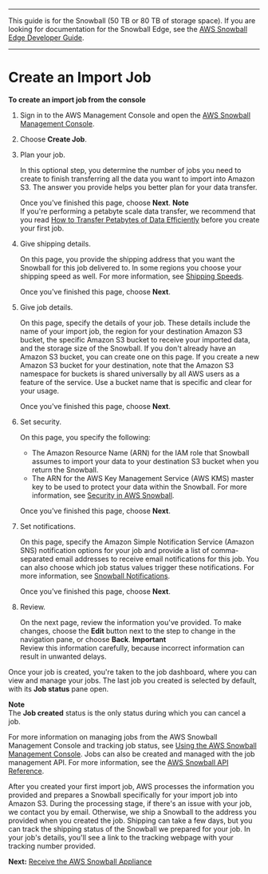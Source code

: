 --------

This guide is for the Snowball \(50 TB or 80 TB of storage space\)\. If you are looking for documentation for the Snowball Edge, see the [AWS Snowball Edge Developer Guide](http://docs.aws.amazon.com/snowball/latest/developer-guide/whatisedge.html)\.

--------

# Create an Import Job<a name="create-import-job"></a>

**To create an import job from the console**

1. Sign in to the AWS Management Console and open the [AWS Snowball Management Console](https://console.aws.amazon.com/importexport/home?region=us-west-2)\.

1. Choose **Create Job**\.

1. Plan your job\.

   In this optional step, you determine the number of jobs you need to create to finish transferring all the data you want to import into Amazon S3\. The answer you provide helps you better plan for your data transfer\.

   Once you've finished this page, choose **Next**\.
**Note**  
If you're performing a petabyte scale data transfer, we recommend that you read [How to Transfer Petabytes of Data Efficiently](transfer-petabytes.md) before you create your first job\.

1. Give shipping details\.

   On this page, you provide the shipping address that you want the Snowball for this job delivered to\. In some regions you choose your shipping speed as well\. For more information, see [Shipping Speeds](mailing-storage.md#shippingspeeds)\.

   Once you've finished this page, choose **Next**\.

1. Give job details\.

   On this page, specify the details of your job\. These details include the name of your import job, the region for your destination Amazon S3 bucket, the specific Amazon S3 bucket to receive your imported data, and the storage size of the Snowball\. If you don't already have an Amazon S3 bucket, you can create one on this page\. If you create a new Amazon S3 bucket for your destination, note that the Amazon S3 namespace for buckets is shared universally by all AWS users as a feature of the service\. Use a bucket name that is specific and clear for your usage\.

   Once you've finished this page, choose **Next**\.

1. Set security\.

   On this page, you specify the following:
   + The Amazon Resource Name \(ARN\) for the IAM role that Snowball assumes to import your data to your destination S3 bucket when you return the Snowball\.
   + The ARN for the AWS Key Management Service \(AWS KMS\) master key to be used to protect your data within the Snowball\. For more information, see [Security in AWS Snowball](security.md)\.

   Once you've finished this page, choose **Next**\.

1. Set notifications\.

   On this page, specify the Amazon Simple Notification Service \(Amazon SNS\) notification options for your job and provide a list of comma\-separated email addresses to receive email notifications for this job\. You can also choose which job status values trigger these notifications\. For more information, see [Snowball Notifications](notifications.md)\.

   Once you've finished this page, choose **Next**\.

1. Review\. 

   On the next page, review the information you've provided\. To make changes, choose the **Edit** button next to the step to change in the navigation pane, or choose **Back**\.
**Important**  
Review this information carefully, because incorrect information can result in unwanted delays\.

Once your job is created, you're taken to the job dashboard, where you can view and manage your jobs\. The last job you created is selected by default, with its **Job status** pane open\. 

**Note**  
The **Job created** status is the only status during which you can cancel a job\.

For more information on managing jobs from the AWS Snowball Management Console and tracking job status, see [Using the AWS Snowball Management Console](using-console.md)\. Jobs can also be created and managed with the job management API\. For more information, see the [AWS Snowball API Reference](http://docs.aws.amazon.com/snowball/latest/api-reference/api-reference.html)\.

After you created your first import job, AWS processes the information you provided and prepares a Snowball specifically for your import job into Amazon S3\. During the processing stage, if there's an issue with your job, we contact you by email\. Otherwise, we ship a Snowball to the address you provided when you created the job\. Shipping can take a few days, but you can track the shipping status of the Snowball we prepared for your job\. In your job's details, you'll see a link to the tracking webpage with your tracking number provided\.

**Next:** [Receive the AWS Snowball Appliance](receive-appliance.md) 